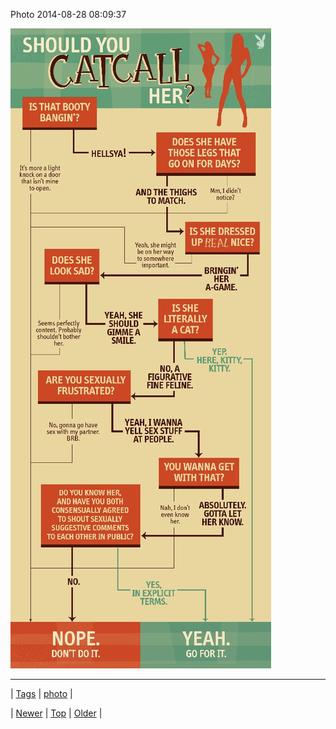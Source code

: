 <!--
title: Photo 2014-08-28 08
date: 2020-06-28T15:27:00.373Z
tags: photo
-->


Photo 2014-08-28 08:09:37

![](95985533261-0.jpg)

<!--BOTTOM-POST-NAVIGATION-->
---

| [Tags](tags.md) | [photo](tag-photo.md) |

| [Newer](95912758127.md) | [Top](index.md) | [Older](96013291164.md) |